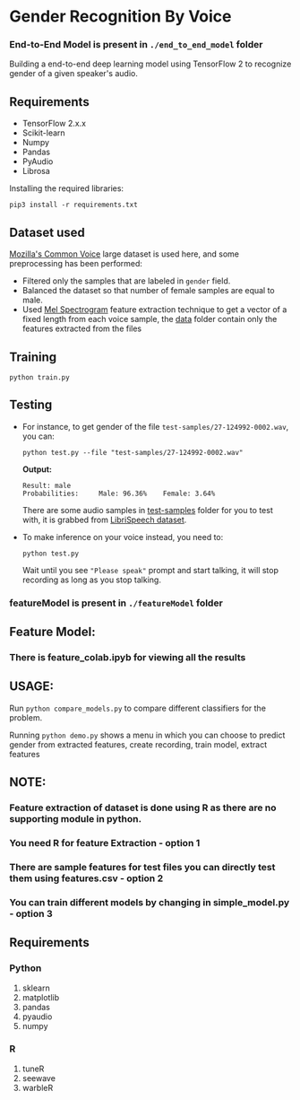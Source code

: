 # Gender Recognition By Voice

### End-to-End Model is present in `./end_to_end_model` folder

Building a end-to-end deep learning model using TensorFlow 2 to recognize gender of a given speaker's audio.

## Requirements
- TensorFlow 2.x.x
- Scikit-learn
- Numpy
- Pandas
- PyAudio
- Librosa

Installing the required libraries:

    pip3 install -r requirements.txt

## Dataset used

[Mozilla's Common Voice](https://www.kaggle.com/mozillaorg/common-voice) large dataset is used here, and some preprocessing has been performed:
- Filtered only the samples that are labeled in `gender` field.
- Balanced the dataset so that number of female samples are equal to male.
- Used [Mel Spectrogram](https://librosa.github.io/librosa/generated/librosa.feature.melspectrogram.html) feature extraction technique to get a vector of a fixed length from each voice sample, the [data](data/) folder contain only the features extracted from the files

## Training
    python train.py

## Testing

- For instance, to get gender of the file `test-samples/27-124992-0002.wav`, you can:

      python test.py --file "test-samples/27-124992-0002.wav"

    **Output:**

      Result: male
      Probabilities:     Male: 96.36%    Female: 3.64%
  
  There are some audio samples in [test-samples](test-samples) folder for you to test with, it is grabbed from [LibriSpeech dataset](http://www.openslr.org/12).
- To make inference on your voice instead, you need to:
      
      python test.py

    Wait until you see `"Please speak"` prompt and start talking, it will stop recording as long as you stop talking.


### featureModel is present in `./featureModel` folder

## Feature Model: 

### There is feature_colab.ipyb for viewing all the results

## USAGE:
Run `python compare_models.py` to compare different classifiers for the problem.

Running `python demo.py` shows a menu in which you can choose to predict gender from extracted features, create recording, train model, extract features

## NOTE:
### Feature extraction of dataset is done using R as there are no supporting module in python.
### **You need R for feature Extraction - option 1**
### There are sample features for test files you can directly test them using features.csv - option 2
### You can train different models by changing in simple_model.py - option 3



## Requirements
### Python
1. sklearn
2. matplotlib
3. pandas
4. pyaudio
5. numpy

### R
1. tuneR
2. seewave
3. warbleR
